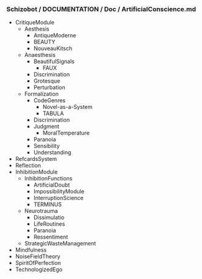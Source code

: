 ### Schizobot / DOCUMENTATION / Doc / ArtificialConscience.md
* CritiqueModule
  * Aesthesis
    * AntiqueModerne
    * BEAUTY
    * NouveauKitsch
  * Anaesthesis
    * BeautifulSignals
      * FAUX
    * Discrimination
    * Grotesque
    * Perturbation
  * Formalization
    * CodeGenres
      * Novel-as-a-System
      * TABULA
    * Discrimination
    * Judgment
      * MoralTemperature
    * Paranoia
    * Sensibility
    * Understanding
* RefcardsSystem
* Reflection
* InhibitionModule
  * InhibitionFunctions
    * ArtificialDoubt
    * ImpossibilityModule
    * InterruptionScience
    * TERMINUS
  * Neurotrauma
    * Dissimulatio
    * LifeRoutines
    * Paranoia
    * Ressentiment
  * StrategicWasteManagement
* Mindfulness
* NoiseFieldTheory
* SpiritOfPerfection
* TechnologizedEgo
